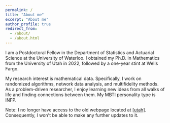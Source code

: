 ```yaml
---
permalink: /
title: "About me"
excerpt: "About me"
author_profile: true
redirect_from: 
  - /about/
  - /about.html
---
```

<p>
I am a Postdoctoral Fellow in the Department of Statistics and Actuarial Science at the University of Waterloo. I obtained my Ph.D. in Mathematics from the University of Utah in 2022, followed by a one-year stint at Wells Fargo.
</p>

<p>
My research interest is mathematical data. Specifically, I work on randomized algorithms, network data analysis, and multifidelity methods. As a problem-driven researcher, I enjoy learning new ideas from all walks of life and finding connections between them. My MBTI personality type is INFP.
</p>

<p>
Note: I no longer have access to the old webpage located at <a href="https://www.math.utah.edu/~yxu/">[utah]</a>. Consequently, I won't be able to make any further updates to it.
</p>

<p>




</p>


 <script type="text/javascript" id="clustrmaps" src="//cdn.clustrmaps.com/map_v2.js?cl=ffffff&w=300&t=tt&d=Bz9KQ_bkCvF8KFMKPl5b_kXcT9VYATqTbRRoH4vVhIQ&ct=ffffff&cmo=3acc3a&co=2d78ad&cmn=ff5353"></script>
